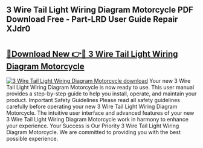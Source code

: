 ## 3 Wire Tail Light Wiring Diagram Motorcycle PDF Download Free - Part-LRD User Guide Repair XJdr0

# <h2><a href="http://dfhoc9l.blite.top/?on=3+Wire+Tail+Light+Wiring+Diagram+Motorcycle">🔗Download New 👉🔴 3 Wire Tail Light Wiring Diagram Motorcycle</a></h2>

[![3 Wire Tail Light Wiring Diagram Motorcycle download](https://i.imgur.com/lujVjoI.png)](http://dfhoc9l.blite.top/?on=3+Wire+Tail+Light+Wiring+Diagram+Motorcycle)
Your new 3 Wire Tail Light Wiring Diagram Motorcycle is now ready to use. This user manual provides a step-by-step guide to help you install, operate, and maintain your product. Important Safety Guidelines Please read all safety guidelines carefully before operating your new 3 Wire Tail Light Wiring Diagram Motorcycle. The intuitive user interface and advanced features of your new 3 Wire Tail Light Wiring Diagram Motorcycle work in harmony to enhance your experience. Your Success is Our Priority 3 Wire Tail Light Wiring Diagram Motorcycle. We are committed to providing you with the best possible experience.
